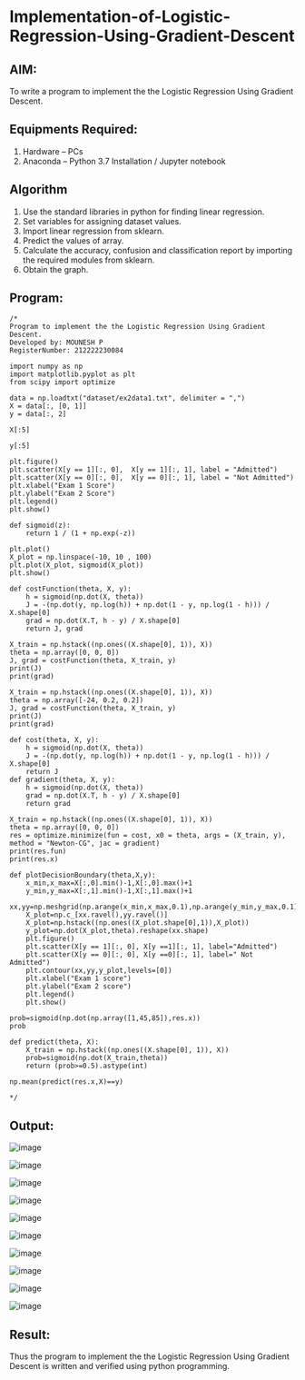 # Implementation-of-Logistic-Regression-Using-Gradient-Descent

## AIM:
To write a program to implement the the Logistic Regression Using Gradient Descent.

## Equipments Required:
1. Hardware – PCs
2. Anaconda – Python 3.7 Installation / Jupyter notebook

## Algorithm
1. Use the standard libraries in python for finding linear regression.
2. Set variables for assigning dataset values.
3. Import linear regression from sklearn.
4. Predict the values of array.
5. Calculate the accuracy, confusion and classification report by importing the required modules from sklearn.
6. Obtain the graph.

## Program:
```
/*
Program to implement the the Logistic Regression Using Gradient Descent.
Developed by: MOUNESH P
RegisterNumber: 212222230084

import numpy as np
import matplotlib.pyplot as plt
from scipy import optimize

data = np.loadtxt("dataset/ex2data1.txt", delimiter = ",")
X = data[:, [0, 1]]
y = data[:, 2]

X[:5]

y[:5]

plt.figure()
plt.scatter(X[y == 1][:, 0],  X[y == 1][:, 1], label = "Admitted")
plt.scatter(X[y == 0][:, 0],  X[y == 0][:, 1], label = "Not Admitted")
plt.xlabel("Exam 1 Score")
plt.ylabel("Exam 2 Score")
plt.legend()
plt.show()

def sigmoid(z):
    return 1 / (1 + np.exp(-z))
    
plt.plot()
X_plot = np.linspace(-10, 10 , 100)
plt.plot(X_plot, sigmoid(X_plot))
plt.show()

def costFunction(theta, X, y):
    h = sigmoid(np.dot(X, theta))
    J = -(np.dot(y, np.log(h)) + np.dot(1 - y, np.log(1 - h))) / X.shape[0]
    grad = np.dot(X.T, h - y) / X.shape[0]
    return J, grad
    
X_train = np.hstack((np.ones((X.shape[0], 1)), X))
theta = np.array([0, 0, 0])
J, grad = costFunction(theta, X_train, y)
print(J)
print(grad)

X_train = np.hstack((np.ones((X.shape[0], 1)), X))
theta = np.array([-24, 0.2, 0.2])
J, grad = costFunction(theta, X_train, y)
print(J)
print(grad)

def cost(theta, X, y):
    h = sigmoid(np.dot(X, theta))
    J = -(np.dot(y, np.log(h)) + np.dot(1 - y, np.log(1 - h))) / X.shape[0]
    return J
def gradient(theta, X, y):
    h = sigmoid(np.dot(X, theta))
    grad = np.dot(X.T, h - y) / X.shape[0]
    return grad
    
X_train = np.hstack((np.ones((X.shape[0], 1)), X))
theta = np.array([0, 0, 0])
res = optimize.minimize(fun = cost, x0 = theta, args = (X_train, y), method = "Newton-CG", jac = gradient)
print(res.fun)
print(res.x)

def plotDecisionBoundary(theta,X,y):
    x_min,x_max=X[:,0].min()-1,X[:,0].max()+1
    y_min,y_max=X[:,1].min()-1,X[:,1].max()+1
    xx,yy=np.meshgrid(np.arange(x_min,x_max,0.1),np.arange(y_min,y_max,0.1))
    X_plot=np.c_[xx.ravel(),yy.ravel()]
    X_plot=np.hstack((np.ones((X_plot.shape[0],1)),X_plot))
    y_plot=np.dot(X_plot,theta).reshape(xx.shape)
    plt.figure()
    plt.scatter(X[y == 1][:, 0], X[y ==1][:, 1], label="Admitted")
    plt.scatter(X[y == 0][:, 0], X[y ==0][:, 1], label=" Not Admitted")
    plt.contour(xx,yy,y_plot,levels=[0])
    plt.xlabel("Exam 1 score")
    plt.ylabel("Exam 2 score")
    plt.legend()
    plt.show()
    
prob=sigmoid(np.dot(np.array([1,45,85]),res.x))
prob

def predict(theta, X):
    X_train = np.hstack((np.ones((X.shape[0], 1)), X))
    prob=sigmoid(np.dot(X_train,theta))
    return (prob>=0.5).astype(int)
    
np.mean(predict(res.x,X)==y)

*/
```
## Output:
![image](https://github.com/Mounesh07/-Implementation-of-Logistic-Regression-Using-Gradient-Descent/assets/118343401/1a4b03e0-dc0c-4356-b1f5-b3abef6f6aeb)

![image](https://github.com/Mounesh07/-Implementation-of-Logistic-Regression-Using-Gradient-Descent/assets/118343401/575c955b-41cc-4fb9-a901-129c8868c1e7)

![image](https://github.com/Mounesh07/-Implementation-of-Logistic-Regression-Using-Gradient-Descent/assets/118343401/0424d3b4-ece7-4453-affb-8d57bf543cb8)

![image](https://github.com/Mounesh07/-Implementation-of-Logistic-Regression-Using-Gradient-Descent/assets/118343401/ece44596-87b2-47df-a0d4-e67fc0b51e85)

![image](https://github.com/Mounesh07/-Implementation-of-Logistic-Regression-Using-Gradient-Descent/assets/118343401/73934e45-fd23-4be7-ac4b-ea264128400a)

![image](https://github.com/Mounesh07/-Implementation-of-Logistic-Regression-Using-Gradient-Descent/assets/118343401/554e3664-3b53-4612-b8db-fbd4d9e96c6e)

![image](https://github.com/Mounesh07/-Implementation-of-Logistic-Regression-Using-Gradient-Descent/assets/118343401/62a128cc-abc3-4f1b-bdf6-1696a7da67cb)

![image](https://github.com/Mounesh07/-Implementation-of-Logistic-Regression-Using-Gradient-Descent/assets/118343401/ef1a73b4-b6de-490c-8029-d93afc3a6f92)

![image](https://github.com/Mounesh07/-Implementation-of-Logistic-Regression-Using-Gradient-Descent/assets/118343401/19ce2970-512e-44b8-b020-039956233da7)

![image](https://github.com/Mounesh07/-Implementation-of-Logistic-Regression-Using-Gradient-Descent/assets/118343401/16b2f0ec-f84b-4111-9664-c2b91396cd23)

## Result:
Thus the program to implement the the Logistic Regression Using Gradient Descent is written and verified using python programming.

